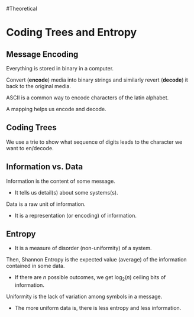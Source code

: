 #Theoretical 
# Coding Trees and Entropy

## Message Encoding

Everything is stored in binary in a computer.

Convert (**encode**) media into binary strings and similarly revert (**decode**) it back to the original media.

ASCII is a common way to encode characters of the latin alphabet.

A mapping helps us encode and decode.

## Coding Trees

We use a trie to show what sequence of digits leads to the character we want to en/decode.

## Information vs. Data

Information is the content of some message.

-   It tells us detail(s) about some systems(s).

Data is a raw unit of information.

-   It is a representation (or encoding) of information.

## Entropy

-   It is a measure of disorder (non-uniformity) of a system.

Then, Shannon Entropy is the expected value (average) of the information contained in some data.

-   If there are $n$ possible outcomes, we get $\log_2(n)$ ceiling bits of information.

Uniformity is the lack of variation among symbols in a message.

-   The more uniform data is, there is less entropy and less information.